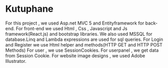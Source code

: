 # Kutuphane

For this project , we used Asp.net MVC 5 and Entityframework for back-end.
For front-end we used Html , Css , Javascript and Js framework(React.js) and bootstrap
libraries.
We also used MSSQL for database.Linq and Lambda expressions are used for sql queries.
For Login and Register we use Html helper  and  methods(HTTP GET and HTTP POST Methods)
For user , we use SessionCookies.
For userpanel , we get data from Session Cookie.
For website image designs , we used Adobe Illustrator.



